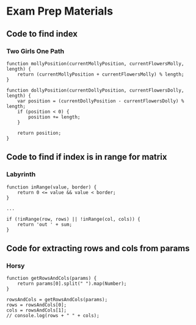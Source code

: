 # Exam Prep Materials

## Code to find index

### Two Girls One Path

    function mollyPosition(currentMollyPosition, currentFlowersMolly, length) {
        return (currentMollyPosition + currentFlowersMolly) % length;
    }

    function dollyPosition(currentDollyPosition, currentFlowersDolly, length) {
        var position = (currentDollyPosition - currentFlowersDolly) % length;
        if (position < 0) {
            position += length;
        }

        return position;
    }

## Code to find if index is in range for matrix

### Labyrinth

    function inRange(value, border) {
        return 0 <= value && value < border;
    }

    ...

    if (!inRange(row, rows) || !inRange(col, cols)) {
        return 'out ' + sum;
    }

## Code for extracting rows and cols from params

### Horsy

    function getRowsAndCols(params) {
        return params[0].split(" ").map(Number);
    }

    rowsAndCols = getRowsAndCols(params);
    rows = rowsAndCols[0];
    cols = rowsAndCols[1];
    // console.log(rows + " " + cols);